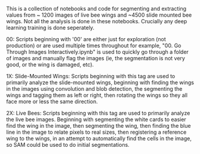 This is a collection of notebooks and code for segmenting and extracting values from ~ 1200 images of live bee wings
and ~4500 slide mounted bee wings. Not all the analysis is done in these notebooks. Crucially any deep learning
training is done seperately. 

00: Scripts beginning with '00' are either just for exploration (not production) or are used multiple times throughout
  for example, "00. Go Through Images Interactively.ipynb" is used to quickly go through a folder of images and 
  manually flag the images (ie, the segmentation is not very good, or the wing is damaged, etc).

1X: Slide-Mounted Wings: Scripts beginning with this tag are used to primarily analyze the slide-mounted wings, beginning
  with finding the wings in the images using convolution and blob detection, the segmenting the wings and tagging 
  them as left or right, then rotating the wings so they all face more or less the same direction.

2X: Live Bees: Scripts beginning with this tag are used to primarily analyze the live bee images.
  Beginning with segmenting the white cards to easier find the wing in the image, then segmenting the wing, 
  then finding the blue line in the image to relate pixels to real sizes, then registering a reference wing
  to the wings, in an attempt to automatically find the cells in the image, so SAM could be used to
  do initial segmentations. 